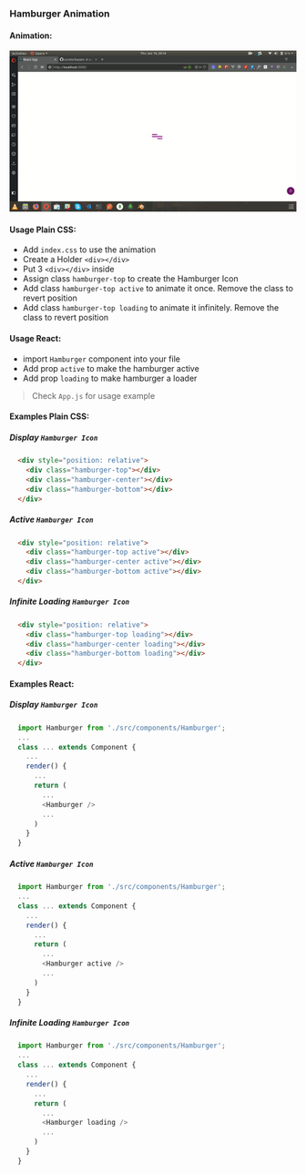 ### Hamburger Animation

#### Animation:
![Animation](./ScreenShots/Image.gif)


#### Usage Plain CSS:
- Add `index.css` to use the animation
- Create a Holder `<div></div>`
- Put 3 `<div></div>` inside
- Assign class `hamburger-top` to create the Hamburger Icon
- Add class `hamburger-top active` to animate it once. Remove the class to revert position
- Add class `hamburger-top loading` to animate it infinitely. Remove the class to revert position

#### Usage React:
- import `Hamburger` component into your file
- Add prop `active` to make the hamburger active
- Add prop `loading` to make hamburger a loader

> Check `App.js` for usage example


#### Examples Plain CSS:
##### Display `Hamburger Icon`
```html
  <div style="position: relative">
    <div class="hamburger-top"></div>
    <div class="hamburger-center"></div>
    <div class="hamburger-bottom"></div>
  </div>
```

##### Active `Hamburger Icon`
```html
  <div style="position: relative">
    <div class="hamburger-top active"></div>
    <div class="hamburger-center active"></div>
    <div class="hamburger-bottom active"></div>
  </div>
```

##### Infinite Loading `Hamburger Icon`
```html
  <div style="position: relative">
    <div class="hamburger-top loading"></div>
    <div class="hamburger-center loading"></div>
    <div class="hamburger-bottom loading"></div>
  </div>
```

#### Examples React:
##### Display `Hamburger Icon`
```js
  import Hamburger from './src/components/Hamburger';
  ...
  class ... extends Component {
    ...
    render() {
      ...
      return (
        ...
        <Hamburger />
        ...
      )
    }
  }
```

##### Active `Hamburger Icon`
```js
  import Hamburger from './src/components/Hamburger';
  ...
  class ... extends Component {
    ...
    render() {
      ...
      return (
        ...
        <Hamburger active />
        ...
      )
    }
  }
```

##### Infinite Loading `Hamburger Icon`
```js
  import Hamburger from './src/components/Hamburger';
  ...
  class ... extends Component {
    ...
    render() {
      ...
      return (
        ...
        <Hamburger loading />
        ...
      )
    }
  }
```